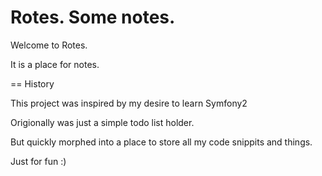 Rotes. Some notes.
========================

Welcome to Rotes.

It is a place for notes.

== History

This project was inspired by my desire to learn Symfony2

Origionally was just a simple todo list holder.

But quickly morphed into a place to store all my code snippits and things.

Just for fun :)